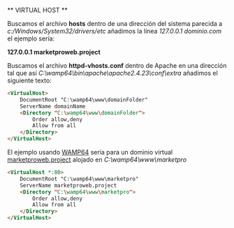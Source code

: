 ** VIRTUAL HOST **

Buscamos el archivo **hosts** dentro de una dirección del sistema parecida a *c:/Windows/System32/drivers/etc*
añadimos la línea *127.0.0.1 dominio.com* el ejemplo sería:

**127.0.0.1 marketproweb.project**
	
Buscamos el archivo **httpd-vhosts.conf**	dentro de Apache en una dirección tal que así *C:\wamp64\bin\apache\apache2.4.23\conf\extra*
añadimos el siguiente texto:

```html
<VirtualHost>
	DocumentRoot "C:\wamp64\www\domainFolder"
	ServerName domainName
	<Directory "C:\wamp64\www\domainFolder">
		Order allow,deny
		Allow from all
	</Directory>
</VirtualHost>
```

El ejemplo usando [WAMP64](http://www.wampserver.com/en/#wampserver-64-bits-php-5-6-25-php-7) sería para un dominio virtual [marketproweb.project](http://marketproweb.project) alojado en *C:\wamp64\www\marketpro* 

```html
<VirtualHost *:80>
	DocumentRoot "C:\wamp64\www\marketpro"
	ServerName marketproweb.project
	<Directory "C:\wamp64\www\marketpro">
		Order allow,deny
		Allow from all
	</Directory>
</VirtualHost>
```
